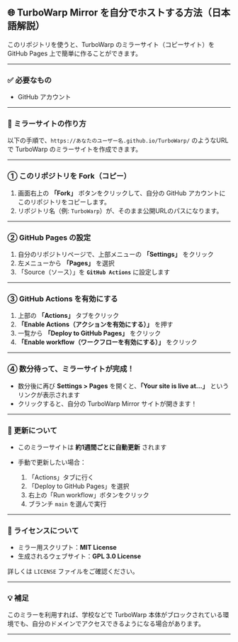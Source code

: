 ## 🌐 TurboWarp Mirror を自分でホストする方法（日本語解説）

このリポジトリを使うと、TurboWarp のミラーサイト（コピーサイト）を GitHub Pages 上で簡単に作ることができます。

---

### ✅ 必要なもの

- GitHub アカウント

---

### 🚀 ミラーサイトの作り方

以下の手順で、`https://あなたのユーザー名.github.io/TurboWarp/` のようなURLで TurboWarp のミラーサイトを作成できます。

---

### ① このリポジトリを Fork（コピー）

1. 画面右上の **「Fork」** ボタンをクリックして、自分の GitHub アカウントにこのリポジトリをコピーします。
2. リポジトリ名（例: `TurboWarp`）が、そのまま公開URLのパスになります。

---

### ② GitHub Pages の設定

1. 自分のリポジトリページで、上部メニューの **「Settings」** をクリック
2. 左メニューから **「Pages」** を選択
3. 「Source（ソース）」を **`GitHub Actions`** に設定します

---

### ③ GitHub Actions を有効にする

1. 上部の **「Actions」** タブをクリック
2. **「Enable Actions（アクションを有効にする）」** を押す
3. 一覧から **「Deploy to GitHub Pages」** をクリック
4. **「Enable workflow（ワークフローを有効にする）」** をクリック

---

### ④ 数分待って、ミラーサイトが完成！

- 数分後に再び **Settings > Pages** を開くと、**「Your site is live at...」** というリンクが表示されます
- クリックすると、自分の TurboWarp Mirror サイトが開きます！

---

### 🔄 更新について

- このミラーサイトは **約1週間ごとに自動更新** されます
- 手動で更新したい場合：

  1. 「Actions」タブに行く
  2. 「Deploy to GitHub Pages」を選択
  3. 右上の「Run workflow」ボタンをクリック
  4. ブランチ `main` を選んで実行

---

### 📄 ライセンスについて

- ミラー用スクリプト：**MIT License**
- 生成されるウェブサイト：**GPL 3.0 License**

詳しくは `LICENSE` ファイルをご確認ください。

---

### 💡 補足

このミラーを利用すれば、学校などで TurboWarp 本体がブロックされている環境でも、自分のドメインでアクセスできるようになる場合があります。

---
